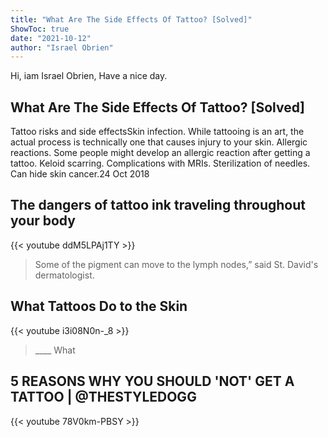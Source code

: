 ```yaml
---
title: "What Are The Side Effects Of Tattoo? [Solved]"
ShowToc: true 
date: "2021-10-12"
author: "Israel Obrien" 
---
```


Hi, iam Israel Obrien, Have a nice day.
## What Are The Side Effects Of Tattoo? [Solved]
Tattoo risks and side effectsSkin infection. While tattooing is an art, the actual process is technically one that causes injury to your skin. 
 Allergic reactions. Some people might develop an allergic reaction after getting a tattoo. 
 Keloid scarring. 
 Complications with MRIs. 
 Sterilization of needles. 
 Can hide skin cancer.24 Oct 2018

## The dangers of tattoo ink traveling throughout your body
{{< youtube ddM5LPAj1TY >}}
>Some of the pigment can move to the lymph nodes,” said St. David's dermatologist.

## What Tattoos Do to the Skin
{{< youtube i3i08N0n-_8 >}}
>____ What 

## 5 REASONS WHY YOU SHOULD 'NOT' GET A TATTOO | @THESTYLEDOGG
{{< youtube 78V0km-PBSY >}}
>#


